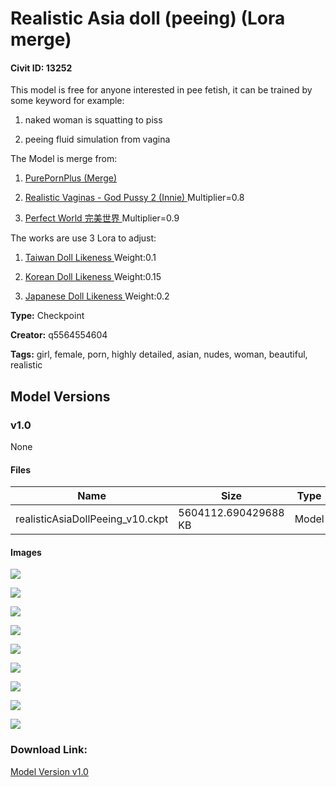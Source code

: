 # Realistic Asia doll (peeing) (Lora merge) 

#### Civit ID: 13252

<p>This model is free for anyone interested in pee fetish,  it can be trained by some keyword for example:</p><ol><li><p>naked woman is squatting to piss</p></li><li><p>peeing fluid simulation from vagina</p></li></ol><p>The Model is merge from:</p><ol><li><p><a rel="ugc" href="https://civitai.com/models/1235/purepornplus-merge">PurePornPlus (Merge) </a></p></li><li><p><a rel="ugc" href="https://civitai.com/models/10332/realistic-vaginas-god-pussy-2-innie">Realistic Vaginas - God Pussy 2 (Innie) </a>Multiplier=0.8</p></li><li><p><a rel="ugc" href="https://civitai.com/models/8281/perfect-world">Perfect World 完美世界 </a>Multiplier=0.9</p></li></ol><p>The works are use 3 Lora to adjust:</p><ol><li><p><a rel="ugc" href="https://civitai.com/models/7716/taiwan-doll-likeness">Taiwan Doll Likeness  </a>Weight:0.1</p></li><li><p><a rel="ugc" href="https://civitai.com/models/7448/korean-doll-likeness">Korean Doll Likeness </a>Weight:0.15</p></li><li><p><a rel="ugc" href="https://civitai.com/models/10135/japanese-doll-likeness">Japanese Doll Likeness </a>Weight:0.2</p><p></p></li></ol><p></p>

**Type:** Checkpoint

**Creator:** q5564554604

**Tags:** girl, female, porn, highly detailed, asian, nudes, woman, beautiful, realistic

## Model Versions

### v1.0

None

#### Files

| Name | Size | Type | Format | Download Url | AutoV1 | AutoV2 | SHA256 | CRC32 | BLAKE3 |
| --- | --- | --- | --- | --- | --- | --- | --- | --- | --- |
| realisticAsiaDollPeeing_v10.ckpt | 5604112.690429688 KB | Model | PickleTensor | https://civitai.com/api/download/models/15618 | 495C4BB5 | 4DBF06E303 | 4DBF06E3039CC66616DC271C6FB819DA007ED78A6FC70CFA7C4CA4223522EBDF | FE423226 | 6698889741F01E5F37F80BE92378AB2B15EEFAD8BCFA7E29C26FDDBAB7C19C14 |

#### Images

<p><img src="https://image.civitai.com/xG1nkqKTMzGDvpLrqFT7WA/fdb76ea8-1a10-4166-d66e-383ac116b300/width=450/155985.jpeg" /></p>

<p><img src="https://image.civitai.com/xG1nkqKTMzGDvpLrqFT7WA/e2c169c4-c0fe-4f85-515a-80354a4dac00/width=450/155993.jpeg" /></p>

<p><img src="https://image.civitai.com/xG1nkqKTMzGDvpLrqFT7WA/b79e18f2-a2af-4790-a4a1-5585e72abc00/width=450/155992.jpeg" /></p>

<p><img src="https://image.civitai.com/xG1nkqKTMzGDvpLrqFT7WA/6121e464-5fe4-422a-61d0-2f46d8254a00/width=450/155991.jpeg" /></p>

<p><img src="https://image.civitai.com/xG1nkqKTMzGDvpLrqFT7WA/082c52c0-0276-4c90-9090-787e9788a900/width=450/155990.jpeg" /></p>

<p><img src="https://image.civitai.com/xG1nkqKTMzGDvpLrqFT7WA/1eb565b8-fc46-40f8-0581-e78f2c633a00/width=450/155989.jpeg" /></p>

<p><img src="https://image.civitai.com/xG1nkqKTMzGDvpLrqFT7WA/f6aca316-0701-43d2-659d-b75220ae4100/width=450/155988.jpeg" /></p>

<p><img src="https://image.civitai.com/xG1nkqKTMzGDvpLrqFT7WA/356a7787-c73e-48fc-6da7-a568cf7d5f00/width=450/155987.jpeg" /></p>

<p><img src="https://image.civitai.com/xG1nkqKTMzGDvpLrqFT7WA/75c0e13c-e5b4-4220-7ebd-fe82a54b6f00/width=450/155986.jpeg" /></p>

### Download Link:

[Model Version v1.0](https://civitai.com/api/download/models/15618)

